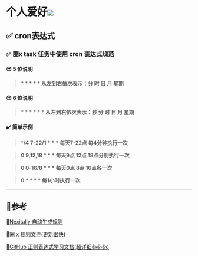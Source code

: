 # 个人爱好![](https://raw.githubusercontent.com/Parantric/picture-bed/main/202302282158720.png)

## :white_check_mark: cron表达式

### :white_check_mark: 圈x task 任务中使用 cron 表达式规范

#### :sunglasses: 5 位说明

> **\* \* \* \* \*  从左到右依次表示：分 时 日 月 星期**

#### :sunglasses: 6 位说明

> **\* \* \* \* \* \* 从左到右依次表示：秒 分 时 日 月 星期**

#### :heavy_check_mark: 简单示例

> ***/4 7-22/1 * * *    每天7-22点 每4分钟执行一次**

> **0 9,12,18 * * *      每天9点 12点 18点分别执行一次**

> **0 0-16/8 * * *        每天0点 8点 16点各一次**

> **0 * * * *                 每1小时执行一次**

---

## 📑参考

 :file_folder:[Nexitally 自动生成规则](rules\nexitally) 

:link:[圈 x 规则文件(更新很快)](https://github.com/Parantric/ios_rule_script/tree/master/rule/QuantumultX)

:link:[GitHub 正则表达式学习文档(超详细👍👍👍)](https://github.com/Parantric/learn-regex/blob/master/translations/README-cn.md)




